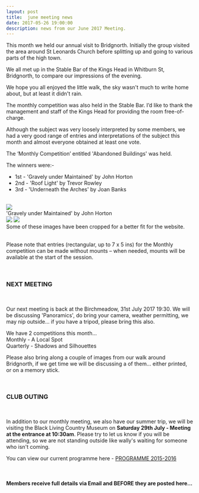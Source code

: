 ```yaml
---
layout: post
title:  june meeting news
date: 2017-05-26 19:00:00
description: news from our June 2017 Meeting.
---
```

This month we held our annual visit to Bridgnorth. Initially the group visited the area around St Leonards Church before splitting up and going to various parts of the high town.

We all met up in the Stable Bar of the Kings Head in Whitburn St, Bridgnorth, to compare our impressions of the evening.

We hope you all enjoyed the little walk, the sky wasn't much to write home about, but at least it didn't rain.

The monthly competition was also held in the Stable Bar. I’d like to thank the management and staff of the Kings Head for providing the room free-of-charge.

Although the subject was very loosely interpreted by some members, we had a very good range of entries and interpretations of the subject this month and almost everyone obtained at least one vote. 

The ‘Monthly Competition’ entitled 'Abandoned Buildings' was held.

The winners were:-

<ul>
	<li>1st - 'Gravely under Maintained' by John Horton</li>
	<li>2nd - 'Roof Light' by Trevor Rowley</li>
	<li>3rd - 'Underneath the Arches' by Joan Banks</li>
</ul>

<br>

<div class="img_row">
	<img class="col three" src="{{ site.baseurl }}/assets/img/Gravely_Under_Maintained.jpg">
</div>
<div class="col three caption">
	'Gravely under Maintained' by John Horton
</div>

<div class="img_row">
	<img class="col two" src="{{ site.baseurl }}/assets/img/Roof_Light.JPG">
	<img class="col one" src="{{ site.baseurl }}/assets/img/Underneath_The_Arches.jpg">
</div>
<div class="col three caption">
	Some of these images have been cropped for a better fit for the website.
</div>

<br>

Please note that entries (rectangular, up to 7 x 5 ins) for the Monthly competition can be made without mounts – when needed, mounts will be available at the start of the session. 

<br>

### NEXT MEETING
<br>

Our next meeting is back at the Birchmeadow, 31st July 2017 19:30. We will be discussing 'Panoramics', do bring your camera, weather permitting, we may nip outside... if you have a tripod, please bring this also.

We have 2 competitions this month... <br>
Monthly - A Local Spot <br>
Quarterly - Shadows and Silhouettes <br>

Please also bring along a couple of images from our walk around Bridgnorth, if we get time we will be discussing a of them... either printed, or on a memory stick.

<br>

### CLUB OUTING
<br>

In addition to our monthly meeting, we also have our summer trip, we will be visiting the Black Living Country Museum on <b>Saturday 29th July - Meeting at the entrance at 10:30am</b>. Please try to let us know if you will be attending, so we are not standing outside like wally's waiting for someone who isn't coming.

You can view our current programme here - <a href="{{ site.baseurl }}/programme/2015-09-01-Forward-Programme-2016-2017">PROGRAMME 2015-2016</a>

<br>

#### Members receive full details via Email and BEFORE they are posted here...

<br>